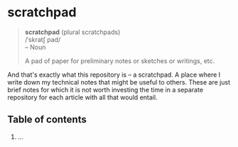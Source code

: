 # scratchpad

>**scratchpad** (plural scratchpads)  
>/ˈskratʃ pad/  
> – Noun  
>
>A pad of paper for preliminary notes or sketches or writings, etc.

And that's exactly what this repository is – a scratchpad. A place where I write down my technical notes that might be useful to others.
These are just brief notes for which it is not worth investing the time in a separate repository for each article with all that would entail.

## Table of contents

1. …

